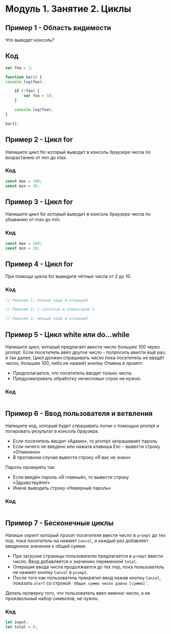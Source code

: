# Модуль 1. Занятие 2. Циклы

## Пример 1 - Область видимости

Что выведет консоль?

## Код


```js
var foo = 1;

function bar() {
console.log(foo);

    if (!foo) { 
        var foo = 10; 
    }

    console.log(foo);
}

bar();
```

## Пример 2 - Цикл for

Напишите цикл for который выводит в консоль браузера числа по возрастанию от min до max.

### Код

```js
const max = 100;
const min = 20;
```

## Пример 3 - Цикл for

Напишите цикл for который выводит в консоль браузера числа по убыванию от max до min.

### Код

```js
const max = 100;
const min = 20;
```

## Пример 4 - Цикл for

При помощи цикла for выведите чётные числа от 2 до 10.

### Код

```js
// Решение 1: больше кода и итераций

// Решение 2: с continue и оператором %

// Решение 3: меньше кода и итераций

```

## Пример 5 - Цикл white или do...while

Напишите цикл, который предлагает ввести число большее 100 через prompt.  Если посетитель ввёл другое число - попросить ввести ещё раз, и так далее. Цикл должен спрашивать число пока посетитель не введёт число, большее 100, либо не нажмёт кнопку Отмена в промпт.

- Предполагается, что посетитель вводит только числа.
- Предусматривать обработку нечисловых строк не нужно.


### Код

```js
```

## Пример 6 - Ввод пользователя и ветвления

Напишите код, который будет спрашивать логин с помощью prompt и логировать результат в консоль браузера.

- Если посетитель вводит «Админ», то prompt запрашивает пароль
- Если ничего не введено или нажата клавиша Esc – вывести строку «Отменено»
- В противном случае вывести строку «Я вас не знаю»

Пароль проверять так:

- Если введён пароль «Я главный», то вывести строку «Здравствуйте!»
- Иначе выводить строку «Неверный пароль»

### Код

```js
```

## Пример 7 - Бесконечные циклы

Напиши скрипт который просит посетителя ввести число в `prompt` до тех пор, пока
посетитель на нажмет `Cancel`, и каждый раз добавляет введенное значение к общей
сумме.

- При загрузке страницы пользователю предлагается в `prompt` ввести число. Ввод
  добавляется к значению переменной `total`.
- Операция ввода числа продолжается до тех пор, пока пользователь не нажмет
  кнопку `Cancel` в `prompt`.
- После того как пользователь прекратил ввод нажав кнопку `Cancel`, показать
  `alert` со строкой `'Общая сумма чисел равна [сумма]'`.

Делать проверку того, что пользователь ввел именно число, а не произвольный набор символов, не нужно.

### Код

```js
let input;
let total = 0;
```
